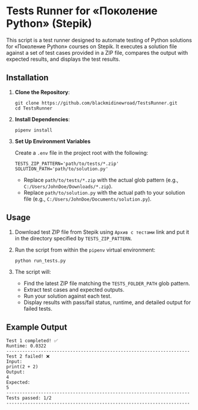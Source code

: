 # Tests Runner for «Поколение Python» (Stepik)
This script is a test runner designed to automate testing of Python solutions for «Поколение Python» courses on Stepik. It executes a solution file against a set of test cases provided in a ZIP file, compares the output with expected results, and displays the test results.

## Installation
1. **Clone the Repository**:
   ```shell
   git clone https://github.com/blackmidinewroad/TestsRunner.git
   cd TestsRunner
   ```

2. **Install Dependencies**:
   ```shell
   pipenv install
   ```

3. **Set Up Environment Variables**

   Create a `.env` file in the project root with the following:
   ```env
   TESTS_ZIP_PATTERN='path/to/tests/*.zip'
   SOLUTION_PATH='path/to/solution.py'
   ```
   - Replace `path/to/tests/*.zip` with the actual glob pattern (e.g., `C:/Users/JohnDoe/Downloads/*.zip`).
   - Replace `path/to/solution.py` with the actual path to your solution file (e.g., `C:/Users/JohnDoe/Documents/solution.py`).

## Usage
1. Download test ZIP file from Stepik using `Архив с тестами` link and put it in the directory specified by `TESTS_ZIP_PATTERN`.

2. Run the script from within the `pipenv` virtual environment:
   ```shell
   python run_tests.py
   ```

3. The script will:
   - Find the latest ZIP file matching the `TESTS_FOLDER_PATH` glob pattern.
   - Extract test cases and expected outputs.
   - Run your solution against each test.
   - Display results with pass/fail status, runtime, and detailed output for failed tests.

## Example Output
```
Test 1 completed! ✅
Runtime: 0.0322
---------------------------------------------------------------------
Test 2 failed! ❌
Input:
print(2 + 2)
Output:
4
Expected:
5
---------------------------------------------------------------------
Tests passed: 1/2
---------------------------------------------------------------------
```